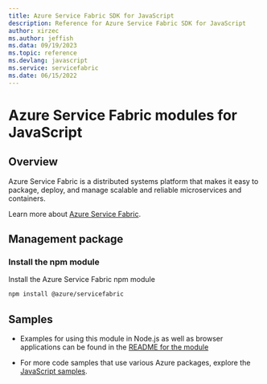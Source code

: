 ```yaml
---
title: Azure Service Fabric SDK for JavaScript
description: Reference for Azure Service Fabric SDK for JavaScript
author: xirzec
ms.author: jeffish
ms.data: 09/19/2023
ms.topic: reference
ms.devlang: javascript
ms.service: servicefabric
ms.date: 06/15/2022
---
```

# Azure Service Fabric modules for JavaScript

## Overview

Azure Service Fabric is a distributed systems platform that makes it easy to package, deploy, and manage scalable and reliable microservices and containers.

Learn more about [Azure Service Fabric](https://docs.microsoft.com/azure/service-fabric/service-fabric-overview).

## Management package

### Install the npm module

Install the Azure Service Fabric npm module

```bash
npm install @azure/servicefabric
```

## Samples

* Examples for using this module in Node.js as well as browser applications can be found in the [README for the module](https://www.npmjs.com/package/@azure/servicefabric)

* For more code samples that use various Azure packages, explore the [JavaScript samples](https://docs.microsoft.com/samples/browse/?languages=javascript).